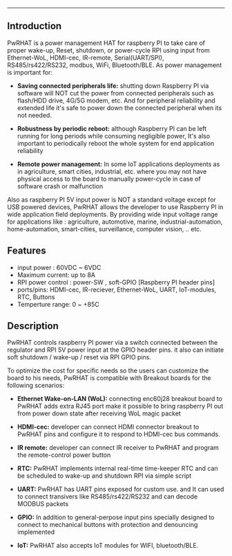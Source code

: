 ---
## Introduction

PwRHAT is a power management HAT for raspberry PI to take care of proper wake-up, Reset, shutdown, or power-cycle RPI using input from Ethernet-WoL, HDMI-cec, IR-remote, Serial(UART/SPI), RS485/rs422/RS232, modbus, WiFi, Bluetooth/BLE. 
As power management is important for: 

- **Saving connected peripherals life:** shutting down Raspberry PI via software will NOT cut the power from connected peripherals such as flash/HDD drive, 4G/5G modem, etc. And for peripheral reliability and extended life it's safe to power down the connected peripheral when its not needed.

- **Robustness by periodic reboot:** although Raspberry PI can be left running for long periods while consuming negligible power, It's also important to periodically reboot the whole system for end application reliability

- **Remote power management:** In some IoT applications deployments as in agriculture, smart cities, industrial, etc. where you may not have physical access to the board to manually power-cycle  in case of software crash or malfunction

Also as raspberry PI 5V input power is NOT a standard voltage except for USB powered devices, PwRHAT allows the developer to use Raspberry PI in wide application field deployments. By providing wide input voltage range for applications like : agriculture, automotive, marine, industrial-automation, home-automation, smart-cities, surveillance, computer vision, .. etc.



## Features

- input power :  60VDC ~ 6VDC
- Maximum current: up to 8A 
- RPI power control : power-SW , soft-GPIO [Raspberry PI header pins] 
- ports/pins: HDMI-cec, IR-reciever, Ethernet-WoL, UART, IoT-modules, RTC, Buttons
- Temperture range: 0 ~ +85C



## Description

PwRHAT controls raspberry PI power via a switch connected between the regulator and RPI 5V power input at the GPIO header pins. it also can initiate soft shutdown / wake-up / reset via RPI GPIO pins.

To optimize the cost for specific needs so the users can customize the board to his needs, PwRHAT is compatible with Breakout boards for the following scenarios:


- **Ethernet Wake-on-LAN (WoL):** connecting enc60j28 breakout board to PwRHAT adds extra RJ45 port make it possible  to bring raspberry PI out from power down state after receiving WoL magic packet 

	

- **HDMI-cec:** developer can connect HDMI connector breakout to PwRHAT pins and configure it to respond to HDMI-cec bus commands.

- **IR remote:** developer can connect IR receiver to PwRHAT and program the remote-control power button 

- **RTC:** PwRHAT implements internal real-time time-keeper RTC and can be scheduled to wake-up and shutdown RPI via simple script

- **UART:** PwRHAT has UART pins exposed for custom use. and It can used to connect transivers like RS485/rs422/RS232 and can decode MODBUS packets 

- **GPIO:** In addition to general-perpose input pins specially designed to connect to mechanical buttons with protection and denouncing implemented 

- **IoT:** PwRHAT also accepts IoT modules for WIFI, bluetooth/BLE.


